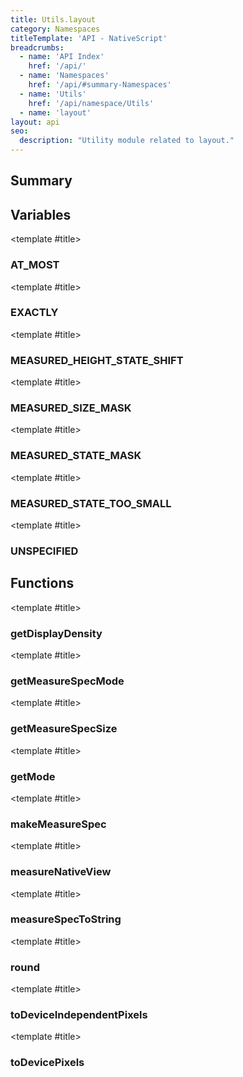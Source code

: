```yaml
---
title: Utils.layout
category: Namespaces
titleTemplate: 'API - NativeScript'
breadcrumbs: 
  - name: 'API Index'
    href: '/api/'
  - name: 'Namespaces'
    href: '/api/#summary-Namespaces'
  - name: 'Utils'
    href: '/api/namespace/Utils'
  - name: 'layout'
layout: api
seo:
  description: "Utility module related to layout."
---
```


<!-- This page is auto generated, do not edit manually. -->
<!-- Run "yarn generate:api-docs" to regenerate -->

<script setup lang="ts">
  import { provide } from "vue";
  import API_DATA from "./Utils-layout.data.json";
  
  provide('API_DATA', API_DATA);
</script>

<APIRefHierarchy v-once />

<APIRefComment commentBase64="eyJibG9ja1RhZ3MiOltdLCJtb2RpZmllclRhZ3MiOnt9LCJzdW1tYXJ5IjpbeyJraW5kIjoidGV4dCIsInRleHQiOiJVdGlsaXR5IG1vZHVsZSByZWxhdGVkIHRvIGxheW91dC4ifV19" v-once />

## <Heading ignore>Summary</Heading>

<APIRefSummary v-once />

## Variables

<div class="isConst">

<APIRef for="2640" v-once>

<template #title>

### AT_MOST

</template>

</APIRef>

</div>

<div class="isConst">

<APIRef for="2639" v-once>

<template #title>

### EXACTLY

</template>

</APIRef>

</div>

<div class="isConst">

<APIRef for="2634" v-once>

<template #title>

### MEASURED_HEIGHT_STATE_SHIFT

</template>

</APIRef>

</div>

<div class="isConst">

<APIRef for="2635" v-once>

<template #title>

### MEASURED_SIZE_MASK

</template>

</APIRef>

</div>

<div class="isConst">

<APIRef for="2636" v-once>

<template #title>

### MEASURED_STATE_MASK

</template>

</APIRef>

</div>

<div class="isConst">

<APIRef for="2637" v-once>

<template #title>

### MEASURED_STATE_TOO_SMALL

</template>

</APIRef>

</div>

<div class="isConst">

<APIRef for="2638" v-once>

<template #title>

### UNSPECIFIED

</template>

</APIRef>

</div>

## Functions

<div class="">

<APIRef for="2610" v-once>

<template #title>

### getDisplayDensity

</template>

</APIRef>

</div>

<div class="">

<APIRef for="2600" v-once>

<template #title>

### getMeasureSpecMode

</template>

</APIRef>

</div>

<div class="">

<APIRef for="2603" v-once>

<template #title>

### getMeasureSpecSize

</template>

</APIRef>

</div>

<div class="">

<APIRef for="2597" v-once>

<template #title>

### getMode

</template>

</APIRef>

</div>

<div class="">

<APIRef for="2606" v-once>

<template #title>

### makeMeasureSpec

</template>

</APIRef>

</div>

<div class="">

<APIRef for="2621" v-once>

<template #title>

### measureNativeView

</template>

</APIRef>

</div>

<div class="">

<APIRef for="2631" v-once>

<template #title>

### measureSpecToString

</template>

</APIRef>

</div>

<div class="">

<APIRef for="2618" v-once>

<template #title>

### round

</template>

</APIRef>

</div>

<div class="">

<APIRef for="2615" v-once>

<template #title>

### toDeviceIndependentPixels

</template>

</APIRef>

</div>

<div class="">

<APIRef for="2612" v-once>

<template #title>

### toDevicePixels

</template>

</APIRef>

</div>
